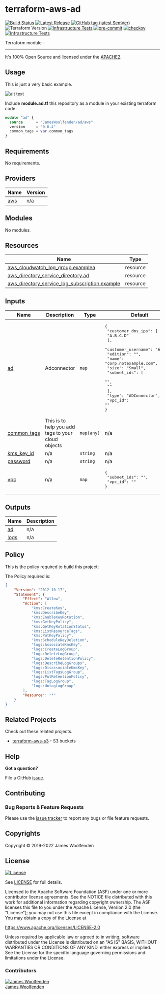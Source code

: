 # terraform-aws-ad

[![Build Status](https://github.com/JamesWoolfenden/terraform-aws-ad/workflows/Verify%20and%20Bump/badge.svg?branch=master)](https://github.com/JamesWoolfenden/terraform-aws-ad)
[![Latest Release](https://img.shields.io/github/release/JamesWoolfenden/terraform-aws-ad.svg)](https://github.com/JamesWoolfenden/terraform-aws-ad/releases/latest)
[![GitHub tag (latest SemVer)](https://img.shields.io/github/tag/JamesWoolfenden/terraform-aws-ad.svg?label=latest)](https://github.com/JamesWoolfenden/terraform-aws-ad/releases/latest)
![Terraform Version](https://img.shields.io/badge/tf-%3E%3D0.14.0-blue.svg)
[![Infrastructure Tests](https://www.bridgecrew.cloud/badges/github/JamesWoolfenden/terraform-aws-ad/cis_aws)](https://www.bridgecrew.cloud/link/badge?vcs=github&fullRepo=JamesWoolfenden%2Fterraform-aws-ad&benchmark=CIS+AWS+V1.2)
[![pre-commit](https://img.shields.io/badge/pre--commit-enabled-brightgreen?logo=pre-commit&logoColor=white)](https://github.com/pre-commit/pre-commit)
[![checkov](https://img.shields.io/badge/checkov-verified-brightgreen)](https://www.checkov.io/)
[![Infrastructure Tests](https://www.bridgecrew.cloud/badges/github/jameswoolfenden/terraform-aws-ad/general)](https://www.bridgecrew.cloud/link/badge?vcs=github&fullRepo=JamesWoolfenden%2Fterraform-aws-ad&benchmark=INFRASTRUCTURE+SECURITY)

Terraform module -

---

It's 100% Open Source and licensed under the [APACHE2](LICENSE).

## Usage

This is just a very basic example.

![alt text](./diagram/ad.png)

Include **module.ad.tf** this repository as a module in your existing terraform code:

```terraform
module "ad" {
  source      = "JamesWoolfenden/ad/aws"
  version     = "0.0.4"
  common_tags = var.common_tags
}
```

<!-- BEGINNING OF PRE-COMMIT-TERRAFORM DOCS HOOK -->
## Requirements

No requirements.

## Providers

| Name | Version |
|------|---------|
| <a name="provider_aws"></a> [aws](#provider\_aws) | n/a |

## Modules

No modules.

## Resources

| Name | Type |
|------|------|
| [aws_cloudwatch_log_group.examplea](https://registry.terraform.io/providers/hashicorp/aws/latest/docs/resources/cloudwatch_log_group) | resource |
| [aws_directory_service_directory.ad](https://registry.terraform.io/providers/hashicorp/aws/latest/docs/resources/directory_service_directory) | resource |
| [aws_directory_service_log_subscription.example](https://registry.terraform.io/providers/hashicorp/aws/latest/docs/resources/directory_service_log_subscription) | resource |

## Inputs

| Name | Description | Type | Default | Required |
|------|-------------|------|---------|:--------:|
| <a name="input_ad"></a> [ad](#input\_ad) | Adconnector | `map` | <pre>{<br>  "customer_dns_ips": [<br>    "A.B.C.D"<br>  ],<br>  "customer_username": "Admin",<br>  "edition": "",<br>  "name": "corp.notexample.com",<br>  "size": "Small",<br>  "subnet_ids": [<br>    "",<br>    ""<br>  ],<br>  "type": "ADConnector",<br>  "vpc_id": ""<br>}</pre> | no |
| <a name="input_common_tags"></a> [common\_tags](#input\_common\_tags) | This is to help you add tags to your cloud objects | `map(any)` | n/a | yes |
| <a name="input_kms_key_id"></a> [kms\_key\_id](#input\_kms\_key\_id) | n/a | `string` | n/a | yes |
| <a name="input_password"></a> [password](#input\_password) | n/a | `string` | n/a | yes |
| <a name="input_vpc"></a> [vpc](#input\_vpc) | n/a | `map` | <pre>{<br>  "subnet_ids": "",<br>  "vpc_id": ""<br>}</pre> | no |

## Outputs

| Name | Description |
|------|-------------|
| <a name="output_ad"></a> [ad](#output\_ad) | n/a |
| <a name="output_logs"></a> [logs](#output\_logs) | n/a |
<!-- END OF PRE-COMMIT-TERRAFORM DOCS HOOK -->

## Policy

This is the policy required to build this project:

<!-- BEGINNING OF PRE-COMMIT-PIKE DOCS HOOK -->
The Policy required is:

```json
{
    "Version": "2012-10-17",
    "Statement": {
        "Effect": "Allow",
        "Action": [
            "kms:CreateKey",
            "kms:DescribeKey",
            "kms:EnableKeyRotation",
            "kms:GetKeyPolicy",
            "kms:GetKeyRotationStatus",
            "kms:ListResourceTags",
            "kms:PutKeyPolicy",
            "kms:ScheduleKeyDeletion",
            "logs:AssociateKmsKey",
            "logs:CreateLogGroup",
            "logs:DeleteLogGroup",
            "logs:DeleteRetentionPolicy",
            "logs:DescribeLogGroups",
            "logs:DisassociateKmsKey",
            "logs:ListTagsLogGroup",
            "logs:PutRetentionPolicy",
            "logs:TagLogGroup",
            "logs:UntagLogGroup"
        ],
        "Resource": "*"
    }
}

```
<!-- END OF PRE-COMMIT-PIKE DOCS HOOK -->
## Related Projects

Check out these related projects.

- [terraform-aws-s3](https://github.com/jameswoolfenden/terraform-aws-s3) - S3 buckets

## Help

**Got a question?**

File a GitHub [issue](https://github.com/JamesWoolfenden/terraform-aws-ad/issues).

## Contributing

### Bug Reports & Feature Requests

Please use the [issue tracker](https://github.com/JamesWoolfenden/terraform-aws-ad/issues) to report any bugs or file feature requests.

## Copyrights

Copyright © 2019-2022 James Woolfenden

## License

[![License](https://img.shields.io/badge/License-Apache%202.0-blue.svg)](https://opensource.org/licenses/Apache-2.0)

See [LICENSE](LICENSE) for full details.

Licensed to the Apache Software Foundation (ASF) under one
or more contributor license agreements. See the NOTICE file
distributed with this work for additional information
regarding copyright ownership. The ASF licenses this file
to you under the Apache License, Version 2.0 (the
"License"); you may not use this file except in compliance
with the License. You may obtain a copy of the License at

<https://www.apache.org/licenses/LICENSE-2.0>

Unless required by applicable law or agreed to in writing,
software distributed under the License is distributed on an
"AS IS" BASIS, WITHOUT WARRANTIES OR CONDITIONS OF ANY
KIND, either express or implied. See the License for the
specific language governing permissions and limitations
under the License.

### Contributors

[![James Woolfenden][jameswoolfenden_avatar]][jameswoolfenden_homepage]<br/>[James Woolfenden][jameswoolfenden_homepage]

[jameswoolfenden_homepage]: https://github.com/jameswoolfenden
[jameswoolfenden_avatar]: https://github.com/jameswoolfenden.png?size=150
